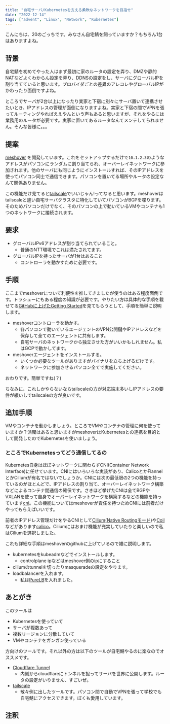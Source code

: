```yaml
---
title: "自宅サーバ/Kubernetesを支える柔軟なネットワークを目指せ"
date: "2022-12-14"
tags: ["advent", "Linux", "Network", "Kubernetes"]
---
```


こんにちは、20のごっちです。みなさん自宅鯖を飼っていますか？もちろん1台はありますよね。

## 背景

自宅鯖を初めてやった人はまず最初に家のルータの設定を弄り、DMZや静的NATなどよくわからん設定を弄り、DDNSの設定をし、サーバにグローバルIPを割り当てていると思います。プロバイダごとの差異のアレコレやグローバルIPがかわったり面倒ですよね。

ところでサーバが2台以上になったり実家と下宿に別々にサーバ置いて連携させたいとき、IPアドレスの管理が面倒になりますよね。実家と下宿の間でVPNを張ってルーティングやればええやんという声もあると思いますが、それをやるには業務用のルータが必要です。実家に置いてあるルータなんてメンテしてられません。そんな皆様に。。。

## 提案

[meshover](https://github.com/gotti/meshover) を開発しています。これをセットアップするだけで`10.1.2.3`のようなアドレスがパソコンにランダムに割り当てられ、オーバーレイネットワークに参加されます。他のサーバにも同じようにインストールすれば、そのIPアドレスを使ってパソコン同士で通信できます。パソコンを置いてる場所やルータの設定なんて関係ありません。

この機能だけ見てると[tailscale](https://tailscale.com/)でいいじゃん!ってなると思います。meshoverはtailscaleと違い自宅サーバクラスタに特化していてパソコンがBGPを喋ります。そのためパソコンだけでなく、そのパソコンの上で動いているVMやコンテナも1つのネットワークに接続されます。

## 要求

- グローバルIPv6アドレスが割り当てられていること。
  - 普通のNTT環境でこれは満たされてます。
- グローバルIPを持ったサーバが1台はあること
  - コントローラを動かすために必要です。

## 手順

ここまでmeshoverについて利便性を推してきましたが使うのはある程度面倒です。トラシューにもある程度の知識が必要です。やりたい方は具体的な手順を載せてる[GitHubに上げたGetting Started](https://github.com/gotti/meshover/blob/main/docs/getting-started.md)を見てもらうとして、手順を簡単に説明します。

- meshoverコントローラを動かす。
  - 各パソコンで動いているエージェントのVPN公開鍵やIPアドレスなどを保存して全てのエージェントに共有します。
  - 自宅サーバのネットワークから独立させた方がいいかもしれません。私はGCPで動かしてます。
- meshoverエージェントをインストールする。
  - いくつか必要なツールがありますがバイナリを立ち上げるだけです。
  - ネットワークに参加させるパソコン全てで実施してください。

おわりです。簡単ですね(？)

ちなみに、これしかやらないならtailscaleの方が対応端末多いしIPアドレスの要件が緩いしでtailscaleの方が良いです。

## 追加手順

VMやコンテナを動かしましょう。ところでVMやコンテナの管理に何を使っていますか？派閥はあると思いますがmeshoverはKubernetesとの連携を目的として開発したのでKubernetesを使いましょう。

### ところでKubernetesってどう通信してるの

Kubernetes自身はほぼネットワークに関わらずCNI(Container Network Interface)に任せています。CNIにはいろいろな実装があり、CalicoとかFlannelとかCiliumが有名ではないでしょうか。CNIには次の最低限の2つの機能を持っているのがほとんどで、IPアドレスの割り当て、オーバーレイネットワーク構築などによるコンテナ間通信の確保です。さきほど挙げたCNIは全てBGPやVXLANを使って自身でオーバーレイネットワークを構築するなどの機能を持っています[cni]。この機能についてはmeshoverが責任を持つためCNIには前者だけやってもらえばいいです。

前者のIPアドレス管理だけをやるCNIとして[Cilium(Native Routingモード)](https://docs.cilium.io/en/stable/concepts/networking/routing/#id2)や[Coil](https://github.com/cybozu-go/coil)などがあります[calico]。Ciliumにはおまけ機能が充実していたりと楽しいので私はCiliumを選択しました。

これも詳細な手順はmeshoverのgithubに上げているので雑に説明します。

- kubernetesをkubeadmなどでインストールします。
  - controlplane ipなどはmeshover側のipにすること
- ciliumのtunnelを切ったりmasqueradeの設定をやります。
- loadbalancerを入れます。
  - 私は[PureLB](https://purelb.gitlab.io/docs/)を入れました。

## あとがき

このツールは

- Kubernetesを使っていて
- サーバが複数あって
- 複数リージョンに分散していて
- VMやコンテナをガンガン使っている

方向けのツールです。それ以外の方は以下のツールが自宅鯖やるのに楽なのでオススメです。

- [Cloudflare Tunnel](https://developers.cloudflare.com/cloudflare-one/connections/connect-apps/)
  - 内側からcloudflareにトンネルを掘ってサーバを世界に公開します。ルータの設定がいりません、すごいぜ。
- [tailscale](https://tailscale.com/)
  - 散々例に出したツールです。パソコン間で自動でVPNを張って学校でも自宅鯖にアクセスできます。ぼくも愛用しています。

## 注釈

[cni]: meshoverはKubernetesクラスタ外とも通信したりIPv6でVPNを張ったりするため、これらでは代替できません。
[calico]: calicoにも似たような機能があるらしいんですが未調査です。
